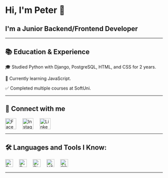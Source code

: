<body>

<h1>Hi, I'm Peter 👋</h1>
<div class="heading">
    <h2>I'm a Junior Backend/Frontend Developer</h2>
</div>
<hr>
<h2>📚 Education & Experience</h2>
<p>🎓 Studied Python with Django, PostgreSQL, HTML, and CSS for 2 years.</p>
<p>🚀 Currently learning JavaScript.</p>
<p>✅ Completed multiple courses at SoftUni.</p>
<hr>

<h2>📢 Connect with me</h2>
<div class="icons" style="display: flex; gap: 20px;">
    <a href="https://facebook.com/petar.petrov.7569/" target="_blank">
        <img src="https://cdn-icons-png.flaticon.com/512/733/733547.png" alt="Facebook" style="width: 35px; height: 35px;">
    </a>
    <a href="https://instagram.com/_petar_petrov/" target="_blank">
        <img src="https://cdn-icons-png.flaticon.com/512/733/733558.png" alt="Instagram" style="width: 35px; height: 35px;">
    </a>
    <a href="https://www.linkedin.com/in/ppp1808/" target="_blank">
        <img src="https://cdn-icons-png.flaticon.com/512/733/733561.png" alt="LinkedIn" style="width: 35px; height: 35px;">
    </a>
</div>

<hr>

<h2>🛠️ Languages and Tools I Know:</h2>
<div class="icons">
    <img src="https://cdn.jsdelivr.net/gh/devicons/devicon/icons/python/python-original.svg" alt="Python" style="width: 25px; height: 25px; margin-right: 15px;">
    <img src="https://cdn.jsdelivr.net/gh/devicons/devicon/icons/postgresql/postgresql-original.svg" alt="PostgreSQL" style="width: 25px; height: 25px; margin-right: 15px;">
    <img src="https://cdn.jsdelivr.net/gh/devicons/devicon/icons/django/django-plain.svg" alt="Django" style="width: 25px; height: 25px; margin-right: 15px;">
    <img src="https://cdn.jsdelivr.net/gh/devicons/devicon/icons/html5/html5-original.svg" alt="HTML5" style="width: 25px; height: 25px; margin-right: 15px;">
    <img src="https://cdn.jsdelivr.net/gh/devicons/devicon/icons/css3/css3-original.svg" alt="CSS3" style="width: 25px; height: 25px; margin-right: 15px;">
  </div>

<hr>

</body>
</html>

